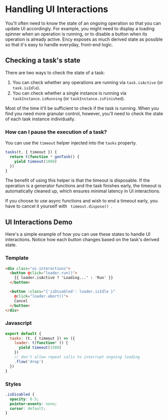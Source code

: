 <script>
import StateInteractions from '~components/tasks/StateInteractions.vue'

export default {
  components: {
    StateInteractions
  }
}
</script>

# Handling UI Interactions

You'll often need to know the state of an ongoing operation so that you can update UI accordingly. For example, you might need to display a loading spinner when an operation is running, or to disable a button when its operation is already active. Ency exposes as much derived state as possible so that it's easy to handle everyday, front-end logic.

## Checking a task's state

There are two ways to check the state of a task:

1. You can check whether any operations are running via `task.isActive` (or `task.isIdle`).
2. You can check whether a single instance is running via `taskInstance.isRunning` (or `taskInstance.isFinished`).

Most of the time it'll be sufficient to check if the task is running. When you find you need more granular control, however, you'll need to check the state of each task instance individually.

### How can I pause the execution of a task?

You can use the `timeout` helper injected into the `tasks` property.

```js
tasks(t, { timeout }) {
  return t(function * genTask() {
    yield timeout(1000)
  })
}
```

The benefit of using this helper is that the timeout is disposable. If the operation is a generator functions and the task finishes early, the timeout is automatically cleaned up, which ensures minimal latency in UI interactions.

<p class="warning">
  If you choose to use async functions and wish to end a timeout early, you have to cancel it yourself with <code> timeout.dispose() </code>.
</p>

## UI Interactions Demo

Here's a simple example of how you can use these states to handle UI interactions. Notice how each button changes based on the task's derived state.

<div>
  <StateInteractions />
</div>

### Template

```html
<div class="ui-interactions">
  <button @click="loader.run()">
    {{ loader.isActive ? 'Loading...' : 'Run' }}
  </button>

  <button :class="{'isDisabled': loader.isIdle }"
    @click="loader.abort()">
    Cancel
  </button>
</div>
```

### Javascript

```js
export default {
  tasks: (t, { timeout }) => ({
    loader: t(function* () {
      yield timeout(1500)
    })
    // don't allow repeat calls to interrupt ongoing loading
    .flow('drop')
  })
}
```

### Styles

```css
.isDisabled {
  opacity: 0.5;
  pointer-events: none;
  cursor: default;
}
```
